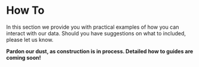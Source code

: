 # How To
In this section we provide you with practical examples of how you can interact with our data. Should you have suggestions on what to included, please let us know.  

**Pardon our dust, as construction is in process.  Detailed how to guides are coming soon!**
